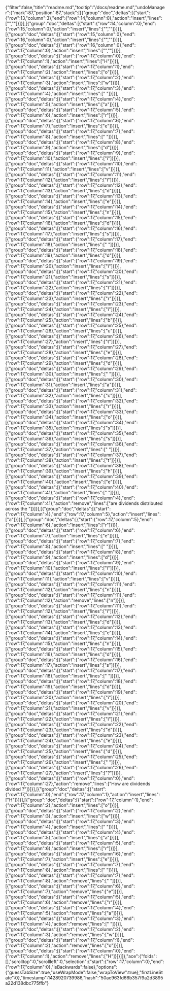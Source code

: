 {"filter":false,"title":"readme.md","tooltip":"/docs/readme.md","undoManager":{"mark":87,"position":87,"stack":[[{"group":"doc","deltas":[{"start":{"row":13,"column":3},"end":{"row":14,"column":0},"action":"insert","lines":["",""]}]}],[{"group":"doc","deltas":[{"start":{"row":14,"column":0},"end":{"row":15,"column":0},"action":"insert","lines":["",""]}]}],[{"group":"doc","deltas":[{"start":{"row":15,"column":0},"end":{"row":16,"column":0},"action":"insert","lines":["",""]}]}],[{"group":"doc","deltas":[{"start":{"row":16,"column":0},"end":{"row":17,"column":0},"action":"insert","lines":["",""]}]}],[{"group":"doc","deltas":[{"start":{"row":17,"column":0},"end":{"row":17,"column":1},"action":"insert","lines":["H"]}]}],[{"group":"doc","deltas":[{"start":{"row":17,"column":1},"end":{"row":17,"column":2},"action":"insert","lines":["o"]}]}],[{"group":"doc","deltas":[{"start":{"row":17,"column":2},"end":{"row":17,"column":3},"action":"insert","lines":["w"]}]}],[{"group":"doc","deltas":[{"start":{"row":17,"column":3},"end":{"row":17,"column":4},"action":"insert","lines":[" "]}]}],[{"group":"doc","deltas":[{"start":{"row":17,"column":4},"end":{"row":17,"column":5},"action":"insert","lines":["a"]}]}],[{"group":"doc","deltas":[{"start":{"row":17,"column":5},"end":{"row":17,"column":6},"action":"insert","lines":["r"]}]}],[{"group":"doc","deltas":[{"start":{"row":17,"column":6},"end":{"row":17,"column":7},"action":"insert","lines":["e"]}]}],[{"group":"doc","deltas":[{"start":{"row":17,"column":7},"end":{"row":17,"column":8},"action":"insert","lines":[" "]}]}],[{"group":"doc","deltas":[{"start":{"row":17,"column":8},"end":{"row":17,"column":9},"action":"insert","lines":["d"]}]}],[{"group":"doc","deltas":[{"start":{"row":17,"column":9},"end":{"row":17,"column":10},"action":"insert","lines":["i"]}]}],[{"group":"doc","deltas":[{"start":{"row":17,"column":10},"end":{"row":17,"column":11},"action":"insert","lines":["v"]}]}],[{"group":"doc","deltas":[{"start":{"row":17,"column":11},"end":{"row":17,"column":12},"action":"insert","lines":["i"]}]}],[{"group":"doc","deltas":[{"start":{"row":17,"column":12},"end":{"row":17,"column":13},"action":"insert","lines":["d"]}]}],[{"group":"doc","deltas":[{"start":{"row":17,"column":13},"end":{"row":17,"column":14},"action":"insert","lines":["e"]}]}],[{"group":"doc","deltas":[{"start":{"row":17,"column":14},"end":{"row":17,"column":15},"action":"insert","lines":["n"]}]}],[{"group":"doc","deltas":[{"start":{"row":17,"column":15},"end":{"row":17,"column":16},"action":"insert","lines":["d"]}]}],[{"group":"doc","deltas":[{"start":{"row":17,"column":16},"end":{"row":17,"column":17},"action":"insert","lines":["s"]}]}],[{"group":"doc","deltas":[{"start":{"row":17,"column":17},"end":{"row":17,"column":18},"action":"insert","lines":[" "]}]}],[{"group":"doc","deltas":[{"start":{"row":17,"column":18},"end":{"row":17,"column":19},"action":"insert","lines":["d"]}]}],[{"group":"doc","deltas":[{"start":{"row":17,"column":19},"end":{"row":17,"column":20},"action":"insert","lines":["i"]}]}],[{"group":"doc","deltas":[{"start":{"row":17,"column":20},"end":{"row":17,"column":21},"action":"insert","lines":["s"]}]}],[{"group":"doc","deltas":[{"start":{"row":17,"column":21},"end":{"row":17,"column":22},"action":"insert","lines":["t"]}]}],[{"group":"doc","deltas":[{"start":{"row":17,"column":22},"end":{"row":17,"column":23},"action":"insert","lines":["r"]}]}],[{"group":"doc","deltas":[{"start":{"row":17,"column":23},"end":{"row":17,"column":24},"action":"insert","lines":["i"]}]}],[{"group":"doc","deltas":[{"start":{"row":17,"column":24},"end":{"row":17,"column":25},"action":"insert","lines":["b"]}]}],[{"group":"doc","deltas":[{"start":{"row":17,"column":25},"end":{"row":17,"column":26},"action":"insert","lines":["u"]}]}],[{"group":"doc","deltas":[{"start":{"row":17,"column":26},"end":{"row":17,"column":27},"action":"insert","lines":["t"]}]}],[{"group":"doc","deltas":[{"start":{"row":17,"column":27},"end":{"row":17,"column":28},"action":"insert","lines":["e"]}]}],[{"group":"doc","deltas":[{"start":{"row":17,"column":28},"end":{"row":17,"column":29},"action":"insert","lines":["d"]}]}],[{"group":"doc","deltas":[{"start":{"row":17,"column":29},"end":{"row":17,"column":30},"action":"insert","lines":[" "]}]}],[{"group":"doc","deltas":[{"start":{"row":17,"column":30},"end":{"row":17,"column":31},"action":"insert","lines":["a"]}]}],[{"group":"doc","deltas":[{"start":{"row":17,"column":31},"end":{"row":17,"column":32},"action":"insert","lines":["c"]}]}],[{"group":"doc","deltas":[{"start":{"row":17,"column":32},"end":{"row":17,"column":33},"action":"insert","lines":["r"]}]}],[{"group":"doc","deltas":[{"start":{"row":17,"column":33},"end":{"row":17,"column":34},"action":"insert","lines":["o"]}]}],[{"group":"doc","deltas":[{"start":{"row":17,"column":34},"end":{"row":17,"column":35},"action":"insert","lines":["s"]}]}],[{"group":"doc","deltas":[{"start":{"row":17,"column":35},"end":{"row":17,"column":36},"action":"insert","lines":["s"]}]}],[{"group":"doc","deltas":[{"start":{"row":17,"column":36},"end":{"row":17,"column":37},"action":"insert","lines":[" "]}]}],[{"group":"doc","deltas":[{"start":{"row":17,"column":37},"end":{"row":17,"column":38},"action":"insert","lines":["t"]}]}],[{"group":"doc","deltas":[{"start":{"row":17,"column":38},"end":{"row":17,"column":39},"action":"insert","lines":["h"]}]}],[{"group":"doc","deltas":[{"start":{"row":17,"column":39},"end":{"row":17,"column":40},"action":"insert","lines":["e"]}]}],[{"group":"doc","deltas":[{"start":{"row":17,"column":40},"end":{"row":17,"column":41},"action":"insert","lines":[" "]}]}],[{"group":"doc","deltas":[{"start":{"row":17,"column":4},"end":{"row":17,"column":41},"action":"remove","lines":["are dividends distributed across the "]}]}],[{"group":"doc","deltas":[{"start":{"row":17,"column":4},"end":{"row":17,"column":5},"action":"insert","lines":["a"]}]}],[{"group":"doc","deltas":[{"start":{"row":17,"column":5},"end":{"row":17,"column":6},"action":"insert","lines":["r"]}]}],[{"group":"doc","deltas":[{"start":{"row":17,"column":6},"end":{"row":17,"column":7},"action":"insert","lines":["e"]}]}],[{"group":"doc","deltas":[{"start":{"row":17,"column":7},"end":{"row":17,"column":8},"action":"insert","lines":[" "]}]}],[{"group":"doc","deltas":[{"start":{"row":17,"column":8},"end":{"row":17,"column":9},"action":"insert","lines":["d"]}]}],[{"group":"doc","deltas":[{"start":{"row":17,"column":9},"end":{"row":17,"column":10},"action":"insert","lines":["i"]}]}],[{"group":"doc","deltas":[{"start":{"row":17,"column":10},"end":{"row":17,"column":11},"action":"insert","lines":["v"]}]}],[{"group":"doc","deltas":[{"start":{"row":17,"column":11},"end":{"row":17,"column":12},"action":"insert","lines":["n"]}]}],[{"group":"doc","deltas":[{"start":{"row":17,"column":11},"end":{"row":17,"column":12},"action":"remove","lines":["n"]}]}],[{"group":"doc","deltas":[{"start":{"row":17,"column":11},"end":{"row":17,"column":12},"action":"insert","lines":["i"]}]}],[{"group":"doc","deltas":[{"start":{"row":17,"column":12},"end":{"row":17,"column":13},"action":"insert","lines":["d"]}]}],[{"group":"doc","deltas":[{"start":{"row":17,"column":13},"end":{"row":17,"column":14},"action":"insert","lines":["e"]}]}],[{"group":"doc","deltas":[{"start":{"row":17,"column":14},"end":{"row":17,"column":15},"action":"insert","lines":["n"]}]}],[{"group":"doc","deltas":[{"start":{"row":17,"column":15},"end":{"row":17,"column":16},"action":"insert","lines":["d"]}]}],[{"group":"doc","deltas":[{"start":{"row":17,"column":16},"end":{"row":17,"column":17},"action":"insert","lines":["s"]}]}],[{"group":"doc","deltas":[{"start":{"row":17,"column":17},"end":{"row":17,"column":18},"action":"insert","lines":[" "]}]}],[{"group":"doc","deltas":[{"start":{"row":17,"column":18},"end":{"row":17,"column":19},"action":"insert","lines":["d"]}]}],[{"group":"doc","deltas":[{"start":{"row":17,"column":19},"end":{"row":17,"column":20},"action":"insert","lines":["i"]}]}],[{"group":"doc","deltas":[{"start":{"row":17,"column":20},"end":{"row":17,"column":21},"action":"insert","lines":["v"]}]}],[{"group":"doc","deltas":[{"start":{"row":17,"column":21},"end":{"row":17,"column":22},"action":"insert","lines":["i"]}]}],[{"group":"doc","deltas":[{"start":{"row":17,"column":22},"end":{"row":17,"column":23},"action":"insert","lines":["d"]}]}],[{"group":"doc","deltas":[{"start":{"row":17,"column":23},"end":{"row":17,"column":24},"action":"insert","lines":["e"]}]}],[{"group":"doc","deltas":[{"start":{"row":17,"column":24},"end":{"row":17,"column":25},"action":"insert","lines":["d"]}]}],[{"group":"doc","deltas":[{"start":{"row":17,"column":25},"end":{"row":17,"column":26},"action":"insert","lines":[" "]}]}],[{"group":"doc","deltas":[{"start":{"row":17,"column":26},"end":{"row":17,"column":27},"action":"insert","lines":["?"]}]}],[{"group":"doc","deltas":[{"start":{"row":17,"column":0},"end":{"row":17,"column":27},"action":"remove","lines":["How are dividends divided ?"]}]}],[{"group":"doc","deltas":[{"start":{"row":17,"column":0},"end":{"row":17,"column":1},"action":"insert","lines":["H"]}]}],[{"group":"doc","deltas":[{"start":{"row":17,"column":1},"end":{"row":17,"column":2},"action":"insert","lines":["o"]}]}],[{"group":"doc","deltas":[{"start":{"row":17,"column":2},"end":{"row":17,"column":3},"action":"insert","lines":["w"]}]}],[{"group":"doc","deltas":[{"start":{"row":17,"column":3},"end":{"row":17,"column":4},"action":"insert","lines":[" "]}]}],[{"group":"doc","deltas":[{"start":{"row":17,"column":4},"end":{"row":17,"column":5},"action":"insert","lines":["a"]}]}],[{"group":"doc","deltas":[{"start":{"row":17,"column":5},"end":{"row":17,"column":6},"action":"insert","lines":["r"]}]}],[{"group":"doc","deltas":[{"start":{"row":17,"column":6},"end":{"row":17,"column":7},"action":"insert","lines":["e"]}]}],[{"group":"doc","deltas":[{"start":{"row":17,"column":7},"end":{"row":17,"column":8},"action":"insert","lines":[" "]}]}],[{"group":"doc","deltas":[{"start":{"row":17,"column":7},"end":{"row":17,"column":8},"action":"remove","lines":[" "]}]}],[{"group":"doc","deltas":[{"start":{"row":17,"column":6},"end":{"row":17,"column":7},"action":"remove","lines":["e"]}]}],[{"group":"doc","deltas":[{"start":{"row":17,"column":5},"end":{"row":17,"column":6},"action":"remove","lines":["r"]}]}],[{"group":"doc","deltas":[{"start":{"row":17,"column":4},"end":{"row":17,"column":5},"action":"remove","lines":["a"]}]}],[{"group":"doc","deltas":[{"start":{"row":17,"column":3},"end":{"row":17,"column":4},"action":"remove","lines":[" "]}]}],[{"group":"doc","deltas":[{"start":{"row":17,"column":2},"end":{"row":17,"column":3},"action":"remove","lines":["w"]}]}],[{"group":"doc","deltas":[{"start":{"row":17,"column":1},"end":{"row":17,"column":2},"action":"remove","lines":["o"]}]}],[{"group":"doc","deltas":[{"start":{"row":17,"column":0},"end":{"row":17,"column":1},"action":"remove","lines":["H"]}]}]]},"ace":{"folds":[],"scrolltop":0,"scrollleft":0,"selection":{"start":{"row":17,"column":0},"end":{"row":17,"column":0},"isBackwards":false},"options":{"guessTabSize":true,"useWrapMode":false,"wrapToView":true},"firstLineState":0},"timestamp":1428920739986,"hash":"50ae963fd66b357f9a2d3895a22d138dbc775ffb"}